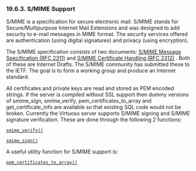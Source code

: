 <div>

<div>

<div>

<div>

### 19.6.3. S/MIME Support

</div>

</div>

</div>

S/MIME is a specification for secure electronic mail. S/MIME stands for
Secure/Multipurpose Internet Mail Extensions and was designed to add
security to e-mail messages in MIME format. The security services
offered are authentication (using digital signatures) and privacy (using
encryption).

The S/MIME specification consists of two documents:
<a href="http://www.rfc-editor.org/rfc/rfc2311" class="ulink"
target="_top">S/MIME Message Specification (RFC 2311)</a> and
<a href="http://www.rfc-editor.org/rfc/rfc2312" class="ulink"
target="_top">S/MIME Certificate Handling (RFC 2312)</a> . Both of these
are Internet Drafts. The S/MIME community has submitted these to the
IETF. The goal is to form a working group and produce an Internet
standard.

All certificates and private keys are read and stored as PEM encoded
strings. If the server is compiled without SSL support then dummy
versions of smime_sign, smime_verify, pem_certificates_to_array and
get_certificate_info are available so that existing SQL code would not
be broken. Currently the Virtuoso server supports S/MIME signing and
S/MIME signature verification. These are done through the following 2
functions:

<a href="fn_smime_verify.html" class="link" title="smime_verify"><code
class="function">smime_verify()</code></a>

<a href="fn_smime_sign.html" class="link" title="smime_sign"><code
class="function">smime_sign()</code></a>

A useful utility function for S/MIME support is:

<a href="fn_pem_certificates_to_array.html" class="link"
title="pem_certificates_to_array"><code
class="function">pem_certificates_to_array()</code></a>

</div>
